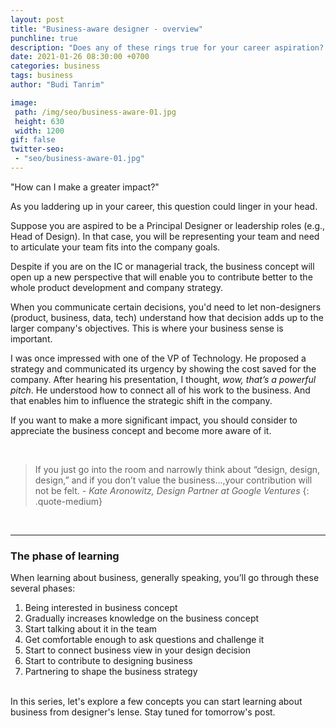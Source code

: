 ```yaml
---
layout: post
title: "Business-aware designer - overview"
punchline: true
description: "Does any of these rings true for your career aspiration? You want to create a bigger impact or want to be in a leadership role or be more strategic."
date: 2021-01-26 08:30:00 +0700
categories: business
tags: business
author: "Budi Tanrim"

image:
 path: /img/seo/business-aware-01.jpg
 height: 630
 width: 1200
gif: false
twitter-seo: 
 - "seo/business-aware-01.jpg"
---
```


"How can I make a greater impact?"

As you laddering up in your career, this question could linger in your head.

Suppose you are aspired to be a Principal Designer or leadership roles (e.g., Head of Design). In that case, you will be representing your team and need to articulate your team fits into the company goals. 

Despite if you are on the IC or managerial track, the business concept will open up a new perspective that will enable you to contribute better to the whole product development and company strategy.

When you communicate certain decisions, you'd need to let non-designers (product, business, data, tech) understand how that decision adds up to the larger company's objectives. This is where your business sense is important.

I was once impressed with one of the VP of Technology. He proposed a strategy and communicated its urgency by showing the cost saved for the company. After hearing his presentation, I thought, *wow, that’s a powerful pitch*. He understood how to connect all of his work to the business. And that enables him to influence the strategic shift in the company.

If you want to make a more significant impact, you should consider to appreciate the business concept and become more aware of it.

<br>

> If you just go into the room and narrowly think about “design, design, design,” and if you don’t value the business...,your contribution will not be felt.
> <cite> - Kate Aronowitz, Design Partner at Google Ventures </cite>
{: .quote-medium}

<br>

---

### The phase of learning

When learning about business, generally speaking, you’ll go through these several phases:

1. Being interested in business concept
2. Gradually increases knowledge on the business concept
3. Start talking about it in the team
4. Get comfortable enough to ask questions and challenge it
5. Start to connect business view in your design decision
6. Start to contribute to designing business
7. Partnering to shape the business strategy

<br>
In this series, let's explore a few concepts you can start learning about business from designer's lense. Stay tuned for tomorrow's post.





